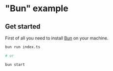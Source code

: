 # "Bun" example

## Get started

First of all you need to install [Bun](https://bun.sh/) on your machine.

```sh
bun run index.ts

# or

bun start
```